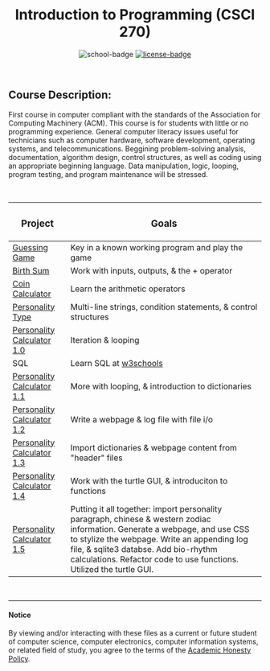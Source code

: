 <div align="center">

# Introduction to Programming (CSCI 270)

![school-badge]
[![license-badge]][LICENSE]

</div>

<!-- badge info -->
[school-badge]:https://img.shields.io/badge/MJC-CSci%20270-silver?labelColor=darkblue&style=for-the-badge
[license-badge]:https://img.shields.io/github/license/parasiticfrisk/basic-cognitive-process?color=success&&style=for-the-badge
[LICENSE]:LICENSE "MIT License"

<br>

## Course Description:
First course in computer compliant with the standards of the Association for Computing Machinery (ACM). This course is for students with little or no programming experience. General computer literacy issues useful for technicians such as computer hardware, software development, operating systems, and telecommunications. Beggining problem-solving analysis, documentation, algorithm design, control structures, as well as coding using an appropriate beginning language. Data manipulation, logic, looping, program testing, and program maintenance will be stressed.

<br>

| <h3 align="center">Project</h3>     | <h3 align="center">Goals</h3>                                                                                                                                                                                                                                                              |
| :---------------------------------- | :----------------------------------------------------------------------------------------------------------------------------------------------------------------------------------------------------------------------------------------------------------------------------------------- |
| [Guessing Game][lab01]              | Key in a known working program and play the game                                                                                                                                                                                                                                           |
| [Birth Sum][lab02]                  | Work with inputs, outputs, & the + operator                                                                                                                                                                                                                                                |
| [Coin Calculator][lab03]            | Learn the arithmetic operators                                                                                                                                                                                                                                                             |
| [Personality Type][lab04]           | Multi-line strings, condition statements, & control structures                                                                                                                                                                                                                             |
| [Personality Calculator 1.0][lab05] | Iteration & looping                                                                                                                                                                                                                                                                        |
| SQL                                 | Learn SQL at [w3schools](https://www.w3schools.com/sql/default.asp)                                                                                                                                                                                                                        |
| [Personality Calculator 1.1][lab07] | More with looping, & introduction to dictionaries                                                                                                                                                                                                                                          |
| [Personality Calculator 1.2][lab08] | Write a webpage & log file with file i/o                                                                                                                                                                                                                                                   |
| [Personality Calculator 1.3][lab09] | Import dictionaries & webpage content from "header" files                                                                                                                                                                                                                                  |
| [Personality Calculator 1.4][lab10] | Work with the turtle GUI, & introduciton to functions                                                                                                                                                                                                                                      |
| [Personality Calculator 1.5][lab11] | Putting it all together: import personality paragraph, chinese & western zodiac information. Generate a webpage, and use CSS to stylize the webpage. Write an appending log file, & sqlite3 databse. Add bio-rhythm calculations. Refactor code to use functions. Utilized the turtle GUI. |

<!-- lab quick links -->
[lab01]:labs/lab01/guessing_game.py "Guess Game"
[lab02]:labs/lab02/birth_sum.py "Birth Sum"
[lab03]:labs/lab03/coin_calculator.py "Coin Calculator"
[lab04]:labs/lab04/personality_type.py "Personality Type"
[lab05]:labs/lab05/personality_calculator.py "Personality Calculator"
[lab07]:labs/lab07/personality_calculator.py "Personality Calculator 1.1"
[lab08]:labs/lab08/personality_calculator.py "Personality Calculator 1.2"
[lab09]:labs/lab09/ "Personality Calculator 1.3"
[lab10]:labs/lab10/ "Personality Calculator 1.4"
[lab11]:labs/lab11/ "Final Project"

<br>

---
#### Notice
By viewing and/or interacting with these files as a current or future student of computer science, computer electronics, computer information systems, or related field of study, you agree to the terms of the [Academic Honesty Policy].

[Academic Honesty Policy]:../academic_honesty_policy